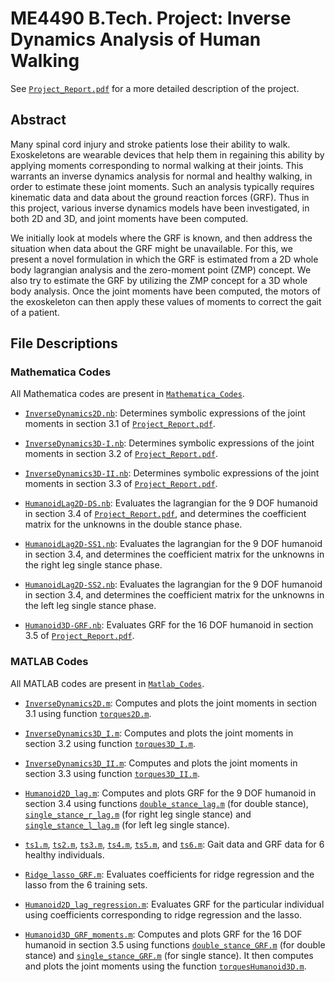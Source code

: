 # ME4490 B.Tech. Project: Inverse Dynamics Analysis of Human Walking

See [`Project_Report.pdf`](Project_Report.pdf) for a more detailed description of the project.

## Abstract

Many spinal cord injury and stroke patients lose their ability to walk. Exoskeletons are wearable devices that help them in regaining this ability by applying moments corresponding to normal walking at their joints. This warrants an inverse dynamics analysis for normal and healthy walking, in order to estimate these joint moments. Such an analysis typically requires kinematic data and data about the ground reaction forces (GRF). Thus in this project, various inverse dynamics models have been investigated, in both 2D and 3D, and joint moments have been computed. 

We initially look at models where the GRF is known, and then address the situation when data about the GRF might be unavailable. For this, we present a novel formulation in which the GRF is estimated from a 2D whole body lagrangian analysis and the zero-moment point (ZMP) concept. We also try to estimate the GRF by utilizing the ZMP concept for a 3D whole body analysis. Once the joint moments have been computed, the motors of the exoskeleton can then apply these values of moments to correct the gait of a patient.

## File Descriptions

### Mathematica Codes

All Mathematica codes are present in [`Mathematica_Codes`](Mathematica_Codes).

* [`InverseDynamics2D.nb`](https://github.com/abhyudit309/InverseDynamicsHumanWalking/blob/main/Mathematica_Codes/InverseDynamics2D.nb): Determines symbolic expressions of the joint moments in section 3.1 of [`Project_Report.pdf`](Project_Report.pdf).

* [`InverseDynamics3D-I.nb`](https://github.com/abhyudit309/InverseDynamicsHumanWalking/blob/main/Mathematica_Codes/InverseDynamics3D-I.nb): Determines symbolic expressions of the joint moments in section 3.2 of [`Project_Report.pdf`](Project_Report.pdf).

* [`InverseDynamics3D-II.nb`](https://github.com/abhyudit309/InverseDynamicsHumanWalking/blob/main/Mathematica_Codes/InverseDynamics3D-II.nb): Determines symbolic expressions of the joint moments in section 3.3 of [`Project_Report.pdf`](Project_Report.pdf).

* [`HumanoidLag2D-DS.nb`](https://github.com/abhyudit309/InverseDynamicsHumanWalking/blob/main/Mathematica_Codes/HumanoidLag2D-DS.nb): Evaluates the lagrangian for the 9 DOF humanoid in section 3.4 of [`Project_Report.pdf`](Project_Report.pdf), and determines the coefficient matrix for the unknowns in the double stance phase.

* [`HumanoidLag2D-SS1.nb`](https://github.com/abhyudit309/InverseDynamicsHumanWalking/blob/main/Mathematica_Codes/HumanoidLag2D-SS1.nb): Evaluates the lagrangian for the 9 DOF humanoid in section 3.4, and determines the coefficient matrix for the unknowns in the right leg single stance phase.

* [`HumanoidLag2D-SS2.nb`](https://github.com/abhyudit309/InverseDynamicsHumanWalking/blob/main/Mathematica_Codes/HumanoidLag2D-SS2.nb): Evaluates the lagrangian for the 9 DOF humanoid in section 3.4, and determines the coefficient matrix for the unknowns in the left leg single stance phase.

* [`Humanoid3D-GRF.nb`](https://github.com/abhyudit309/InverseDynamicsHumanWalking/blob/main/Mathematica_Codes/Humanoid3D-GRF.nb): Evaluates GRF for the 16 DOF humanoid in section 3.5 of [`Project_Report.pdf`](Project_Report.pdf).

### MATLAB Codes

All MATLAB codes are present in [`Matlab_Codes`](Matlab_Codes).

* [`InverseDynamics2D.m`](https://github.com/abhyudit309/InverseDynamicsHumanWalking/blob/main/Matlab_Codes/InverseDynamics2D.m): Computes and plots the joint moments in section 3.1 using function [`torques2D.m`](https://github.com/abhyudit309/InverseDynamicsHumanWalking/blob/main/Matlab_Codes/torques2D.m).

* [`InverseDynamics3D_I.m`](https://github.com/abhyudit309/InverseDynamicsHumanWalking/blob/main/Matlab_Codes/InverseDynamics3D_I.m): Computes and plots the joint moments in section 3.2 using function [`torques3D_I.m`](https://github.com/abhyudit309/InverseDynamicsHumanWalking/blob/main/Matlab_Codes/torques3D_I.m).

* [`InverseDynamics3D_II.m`](https://github.com/abhyudit309/InverseDynamicsHumanWalking/blob/main/Matlab_Codes/InverseDynamics3D_II.m): Computes and plots the joint moments in section 3.3 using function [`torques3D_II.m`](https://github.com/abhyudit309/InverseDynamicsHumanWalking/blob/main/Matlab_Codes/torques3D_II.m).

* [`Humanoid2D_lag.m`](https://github.com/abhyudit309/InverseDynamicsHumanWalking/blob/main/Matlab_Codes/Humanoid2D_lag.m): Computes and plots GRF for the 9 DOF humanoid in section 3.4 using functions [`double_stance_lag.m`](https://github.com/abhyudit309/InverseDynamicsHumanWalking/blob/main/Matlab_Codes/double_stance_lag.m) (for double stance), [`single_stance_r_lag.m`](https://github.com/abhyudit309/InverseDynamicsHumanWalking/blob/main/Matlab_Codes/single_stance_r_lag.m) (for right leg single stance) and [`single_stance_l_lag.m`](https://github.com/abhyudit309/InverseDynamicsHumanWalking/blob/main/Matlab_Codes/single_stance_l_lag.m) (for left leg single stance).

* [`ts1.m`](https://github.com/abhyudit309/InverseDynamicsHumanWalking/blob/main/Matlab_Codes/ts1.m), [`ts2.m`](https://github.com/abhyudit309/InverseDynamicsHumanWalking/blob/main/Matlab_Codes/ts2.m), [`ts3.m`](https://github.com/abhyudit309/InverseDynamicsHumanWalking/blob/main/Matlab_Codes/ts3.m), [`ts4.m`](https://github.com/abhyudit309/InverseDynamicsHumanWalking/blob/main/Matlab_Codes/ts4.m), [`ts5.m`](https://github.com/abhyudit309/InverseDynamicsHumanWalking/blob/main/Matlab_Codes/ts5.m), and [`ts6.m`](https://github.com/abhyudit309/InverseDynamicsHumanWalking/blob/main/Matlab_Codes/ts6.m): Gait data and GRF data for 6 healthy individuals.

* [`Ridge_lasso_GRF.m`](https://github.com/abhyudit309/InverseDynamicsHumanWalking/blob/main/Matlab_Codes/Ridge_lasso_GRF.m): Evaluates coefficients for ridge regression and the lasso from the 6 training sets.

* [`Humanoid2D_lag_regression.m`](https://github.com/abhyudit309/InverseDynamicsHumanWalking/blob/main/Matlab_Codes/Humanoid2D_lag_regression.m): Evaluates GRF for the particular individual using coefficients corresponding to ridge regression and the lasso.

* [`Humanoid3D_GRF_moments.m`](https://github.com/abhyudit309/InverseDynamicsHumanWalking/blob/main/Matlab_Codes/Humanoid3D_GRF_moments.m): Computes and plots GRF for the 16 DOF humanoid in section 3.5 using functions [`double_stance_GRF.m`](https://github.com/abhyudit309/InverseDynamicsHumanWalking/blob/main/Matlab_Codes/double_stance_GRF.m) (for double stance) and [`single_stance_GRF.m`](https://github.com/abhyudit309/InverseDynamicsHumanWalking/blob/main/Matlab_Codes/single_stance_GRF.m) (for single stance). It then computes and plots the joint moments using the function [`torquesHumanoid3D.m`](https://github.com/abhyudit309/InverseDynamicsHumanWalking/blob/main/Matlab_Codes/torquesHumanoid3D.m).
